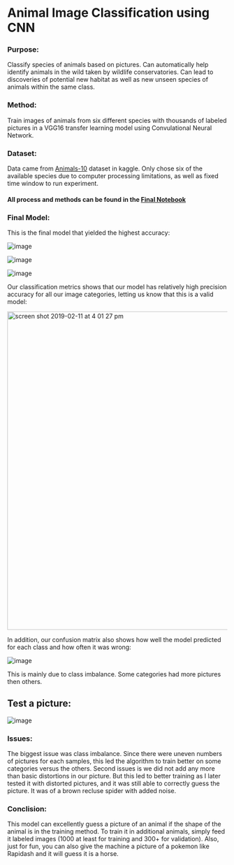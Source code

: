 # Animal Image Classification using CNN
### Purpose:

Classify species of animals based on pictures. Can automatically help identify animals in the wild taken by wildlife conservatories. Can lead to discoveries of potential new habitat as well as new unseen species of animals within the same class.

### Method:

Train images of animals from six different species with thousands of labeled pictures in a VGG16 transfer learning model using Convulational Neural Network.

### Dataset:

Data came from [Animals-10](https://www.kaggle.com/alessiocorrado99/animals10) dataset in kaggle. Only chose six of the available species due to computer processing limitations, as well as fixed time window to run experiment.

#### All process and methods can be found in the [Final Notebook](https://github.com/imamun93/animal-image-classifications/blob/master/final_notebook.ipynb)

### Final Model:

This is the final model that yielded the highest accuracy: 

![image](https://user-images.githubusercontent.com/41834786/52592607-d5a38d80-2e14-11e9-8a6b-b079c9c991f3.png)


![image](https://user-images.githubusercontent.com/41834786/52592643-ec49e480-2e14-11e9-993e-f58a888884ae.png)

![image](https://user-images.githubusercontent.com/41834786/52592685-0aafe000-2e15-11e9-8e89-b530951c6b6e.png)

Our classification metrics shows that our model has relatively high precision accuracy for all our image categories, letting us know that this is a valid model:

<img width="729" alt="screen shot 2019-02-11 at 4 01 27 pm" src="https://user-images.githubusercontent.com/41834786/52593175-51520a00-2e16-11e9-82b4-31c056cbc834.png">

In addition, our confusion matrix also shows how well the model predicted for each class and how often it was wrong:

![image](https://user-images.githubusercontent.com/41834786/52593252-7b0b3100-2e16-11e9-98ca-518fa96d0d9f.png)

This is mainly due to class imbalance. Some categories had more pictures then others.

## Test a picture:

![image](https://user-images.githubusercontent.com/41834786/52593571-451a7c80-2e17-11e9-8d8e-44eb79d7e842.png)

### Issues:

The biggest issue was class imbalance. Since there were uneven numbers of pictures for each samples, this led the algorithm to train better on some categories versus the others. Second issues is we did not add any more than basic distortions in our picture. But this led to better training as I later tested it with distorted pictures, and it was still able to correctly guess the picture. It was of a brown recluse spider with added noise.

### Conclision:

This model can excellently guess a picture of an animal if the shape of the animal is in the training method. To train it in additional animals, simply feed it labeled images (1000 at least for training and 300+ for validation). Also, just for fun, you can also give the machine a picture of a pokemon like Rapidash and it will guess it is a horse.

